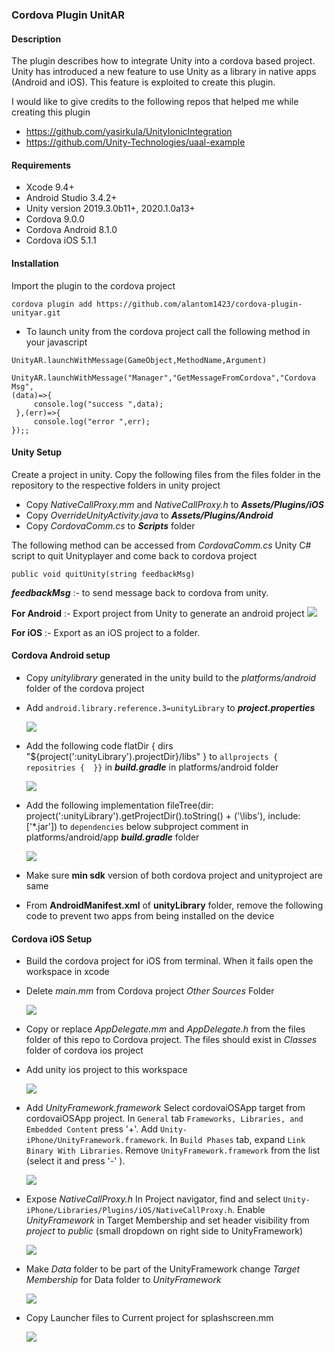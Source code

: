 ### Cordova Plugin UnitAR

#### Description

The plugin describes how to integrate Unity into a cordova based project. Unity has introduced a new feature to use Unity as a library in native apps (Android and iOS). This feature is exploited to create this plugin.

I would like to give credits to the following repos that helped me while creating this plugin

- <https://github.com/yasirkula/UnityIonicIntegration>
- <https://github.com/Unity-Technologies/uaal-example>

#### Requirements

- Xcode 9.4+
- Android Studio 3.4.2+
- Unity version 2019.3.0b11+, 2020.1.0a13+
- Cordova 9.0.0
- Cordova Android 8.1.0
- Cordova iOS 5.1.1

#### Installation

Import the plugin to the cordova project

`cordova plugin add https://github.com/alantom1423/cordova-plugin-unityar.git`

- To launch unity from the cordova project call the following method in your javascript

`UnityAR.launchWithMessage(GameObject,MethodName,Argument)`

	UnityAR.launchWithMessage("Manager","GetMessageFromCordova","Cordova Msg",
    (data)=>{
         console.log("success ",data);
     },(err)=>{
         console.log("error ",err);
    });;

#### Unity Setup

Create a project in unity. Copy the following files from the files folder in the repository to the respective folders in unity project

- Copy *NativeCallProxy.mm* and *NativeCallProxy.h* to ***Assets/Plugins/iOS***
- Copy *OverrideUnityActivity.java* to ***Assets/Plugins/Android***
- Copy *CordovaComm.cs* to ***Scripts*** folder


The following method can be accessed from *CordovaComm.cs* Unity C# script to quit Unityplayer and come back to cordova project

	public void quitUnity(string feedbackMsg)
***feedbackMsg*** :- to send  message back to cordova from unity.


**For Android** :- Export project from Unity to generate an android project 
  ![](https://github.com/alantom1423/cordova-plugin-unityar/blob/master/images/unityscreen1.jpeg)

**For iOS** :- Export as an iOS project to a folder.



#### Cordova Android setup

- Copy *unitylibrary* generated in the unity build to the *platforms/android* folder of the cordova project
- Add `android.library.reference.3=unityLibrary` to ***project.properties***

  ![](https://github.com/alantom1423/cordova-plugin-unityar/blob/master/images/androidscreen1.jpeg)

- Add the following code
       flatDir {
       		dirs "${project(':unityLibrary').projectDir}/libs"
       }
to `allprojects { repositries {  }}` in ***build.gradle*** in platforms/android folder

  ![](https://github.com/alantom1423/cordova-plugin-unityar/blob/master/images/androidscreen2.jpeg)

- Add the following
		implementation fileTree(dir: project(':unityLibrary').getProjectDir().toString() + ('\\libs'), include: ['*.jar'])
to `dependencies` below subproject comment in platforms/android/app  ***build.gradle*** folder

  ![](https://github.com/alantom1423/cordova-plugin-unityar/blob/master/images/androidscreen3.jpeg)

- Make sure **min sdk** version of both cordova project and unityproject are same
- From **AndroidManifest.xml** of **unityLibrary** folder, remove the following code to prevent two apps from being installed on the device
		<intent-filter>
			<action android:name="android.intent.action.MAIN" />
        	<category android:name="android.intent.category.LAUNCHER" />
		</intent-filter>


#### Cordova iOS Setup

- Build the cordova project for iOS from terminal. When it fails open the workspace in xcode
- Delete *main.mm* from Cordova project *Other Sources*  Folder

  ![](https://github.com/alantom1423/cordova-plugin-unityar/blob/master/images/iosscreen1.jpeg)

- Copy or replace *AppDelegate.mm* and *AppDelegate.h*  from the files folder of this repo to Cordova project. The files should exist in *Classes* folder of cordova ios project

- Add unity ios project to this workspace

  ![](https://github.com/alantom1423/cordova-plugin-unityar/blob/master/images/iosscreen2.jpeg)

- Add *UnityFramework.framework*
  Select cordovaiOSApp target from cordovaiOSApp project.
  In `General` tab `Frameworks, Libraries, and Embedded Content` press '+'.
  Add `Unity-iPhone/UnityFramework.framework`.
  In `Build Phases` tab, expand `Link Binary With Libraries`.
  Remove `UnityFramework.framework` from the list (select it and press '-' ).
  
  ![](https://github.com/alantom1423/cordova-plugin-unityar/blob/master/images/iosscreen3.jpeg)
  
- Expose *NativeCallProxy.h*
  In Project navigator, find and select `Unity-iPhone/Libraries/Plugins/iOS/NativeCallProxy.h`.
  Enable *UnityFramework* in Target Membership and set header visibility from *project* to *public* (small dropdown on right side to UnityFramework)
  
  ![](https://github.com/alantom1423/cordova-plugin-unityar/blob/master/images/iosscreen4.jpeg)

- Make *Data* folder to be part of the UnityFramework
    change *Target Membership* for Data folder to *UnityFramework*
 
  ![](https://github.com/alantom1423/cordova-plugin-unityar/blob/master/images/iosscreen5.jpeg)
 
 - Copy Launcher files to Current project for splashscreen.mm
 
   ![](https://github.com/alantom1423/cordova-plugin-unityar/blob/master/images/iosscreen6.jpeg) 

